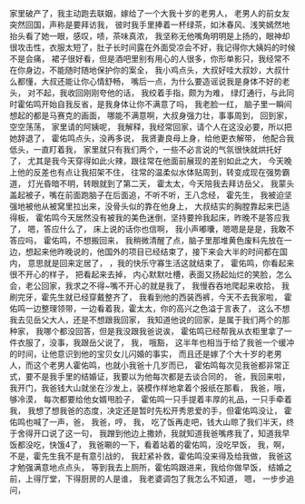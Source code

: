 家里破产了，我主动跑去联姻，嫁给了一个大我十岁的老男人，
老男人的前女友突然回国，声称是要拜访我，
彼时我手里捧着一杯绿茶，如沐春风、浅笑嫣然地抬头看了她一眼，感叹，啧，茶味真浓，
我坚称无他嘴角明明是上扬的，眼神却很攻击性，衣服太短了，肚子长时间露在外面受凉会不好，我记得你大姨妈的时候不是会痛，
裙子很好看，但是酒吧里别有用心的人很多，你形单影只，我经常不在你身边，不能随时随地保护你的案全，
我小鸡点头，大叔好哇大叔妙，大叔什么都懂，大叔还能让你心情舒畅，
嘴后一点，为什么要造谣说我是身体不好的老头，
对不起，我收回刚刚夸他的话，
我绞着手指，颇为为难，
绿灯通行，与此同时霍佑鸣开始自我反省，是我身体让你不满意了吗，
我老脸一红，
脑子里一瞬间想起的都是马赛克的画面，
哪能不满意啊，大叔身强力壮，事事周到，
回到家，
空空荡荡，
家里请的阿姨呢，
我解释，我经常回家，请个人在这没必要，所以把她辞退了，
霍佑鸣点头，没再多说，
我贤妻良母上身，给他更衣解带，
他配合我低头，一直盯着我，
家里就只有我们两个，一些不必言说的气氛很快就烘托好了，
尤其是我今天穿得如此火辣，跟往常在他面前展现的差别如此之大，
今天晚上他的反差也有点让我招架不住，
往常的温柔似水体贴周到，转变成现在强势霸道，
灯光昏暗不明，转眼就到了第二天，
霍太太，今天陪我去拜访岳父，
我蒙头盖起被子，嘴在前面跑脑子在后面追，不听不听，王八念经，
霍先生，
我被迫坚强地被他从被窝里拉出来，没骨头似的靠在他身上，
大叔结实的胸膛靠起来巴适得板，
霍佑鸣今天居然没有被我的美色迷倒，坚持要拎我起床，昨晚不是答应我了，
嗯，答应什么了，
床上说的话你也信啊，
我小声嘟囔，嗯嗯是是是，我敢不答应吗，
霍佑鸣，不想搬回来，
我稍微清醒了点，脑子里那堆黄色废料先放在一边，想起来他昨晚说的，他国外的项目已经结束了，接下来会大半的时间都在国内，
意思就是回来定居了，
，我的快乐守寡生活这就结束了，
霍佑鸣，你看起来很不开心的样子，
把看起来去掉，
内心默默吐槽，表面又扬起灿烂的笑脸，怎么会，老公回家，我求之不得~嘴不开心的就是我了，
我慢吞吞地爬起来收拾，
我刷完牙，霍先生就已经穿戴整齐了，
我看到他的西装西裤，今天不去我家啦，
霍佑鸣一边整理领带，一边看着我，霍太太，你的高兴之色溢于言表了，
这么不想我去见岳父大人，还是不想跟我回家，
我知道他说的回家，是属于我们两个的那种家，
我哪个都没回答，但是我没跟我爸说诶，
霍佑鸣已经帮我从衣柜里拿了一件衣服了，没事，我跟岳父说了，
我，
哦豁，
这半年也相当于给了我爸一个缓冲的时间，让他意识到他的宝贝女儿闪婚的事实，
而且还是嫁了个大十岁的老男人，而这个老男人霍佑鸣，也就小我爸十几岁而已，
霍佑鸣每次见我爸都非常正式，要不是我手里的结婚证，我要以为他每次都是去谈合同的，
爸，我回来啦，我开门，我爸钱大山就坐在沙发上，装模作样地拿着个报纸在那看，
我爸，哦，
够冷漠，
每次都要给他女婿甩脸子，
霍佑鸣一只手提着丰厚的礼品，一只手牵着我，
我想了想我爸的态度，决定还是暂时先松开秀恩爱的手，但霍佑鸣没让，
霍佑鸣也喊了一声，爸，
我爸，哼，
我，
吃了饭再走吧，钱大山晾了我们半天，终于舍得开口说了这一句，
我蹭到他边上撒娇，我就知道我爸嘴疼我了，知道我早饭都没吃，快饿4了，
我爸唰的一下，看着站着的霍佑鸣，没吃早饭，
我，啊，不是，霍先生我不是有意引战的，
我赶紧补救，霍佑鸣没来得及给我做，
我爸这才勉强满意地点点头，
等到我去上厕所，霍佑鸣跟进来，我给你做早饭，
结婚之前，上得厅堂，下得厨房的人是谁，
我老婆调包了我怎么不知道，
嗯，
一步步追问，